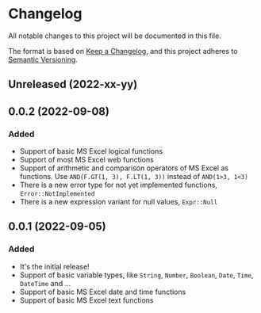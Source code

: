 # Changelog
All notable changes to this project will be documented in this file.

The format is based on [Keep a Changelog](https://keepachangelog.com/en/1.0.0/),
and this project adheres to [Semantic Versioning](https://semver.org/spec/v2.0.0.html).

## Unreleased (2022-xx-yy)

## 0.0.2 (2022-09-08)

### Added

- Support of basic MS Excel logical functions
- Support of most MS Excel web functions
- Support of arithmetic and comparison operators of MS Excel as functions. Use `AND(F.GT(1, 3), F.LT(1, 3))` instead of `AND(1>3, 1<3)`
- There is a new error type for not yet implemented functions, `Error::NotImplemented`
- There is a new expression variant for null values, `Expr::Null`

## 0.0.1 (2022-09-05)

### Added

- It's the initial release!
- Support of basic variable types, like `String`, `Number`, `Boolean`, `Date`, `Time`, `DateTime` and ...
- Support of basic MS Excel date and time functions
- Support of basic MS Excel text functions
